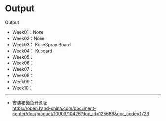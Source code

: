 # Output
Output


*  Week01：None
*  Week02：None
*  Week03： KubeSpray Board
*  Week04： Kuboard
*  Week05：
*  Week06：
*  Week07：
*  Week08：
*  Week09：
*  Week10：


---

* 安装猪齿鱼开源版    
https://open.hand-china.com/document-center/doc/product/10003/10426?doc_id=125686&doc_code=1723   

